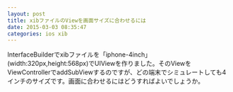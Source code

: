 ```yaml
---
layout: post
title: xibファイルのViewを画面サイズに合わせるには
date: 2015-03-03 08:35:47
categories: ios xib
---
```

<!-- {% raw %} -->
<p>InterfaceBuilderでxibファイルを「iphone-4inch」(width:320px,height:568px)でUIViewを作りました。そのViewをViewControllerでaddSubViewするのですが、どの端末でシミュレートしても4インチのサイズです。画面に合わせるにはどうすればよいでしょうか。</p>
<!-- {% endraw %} -->
